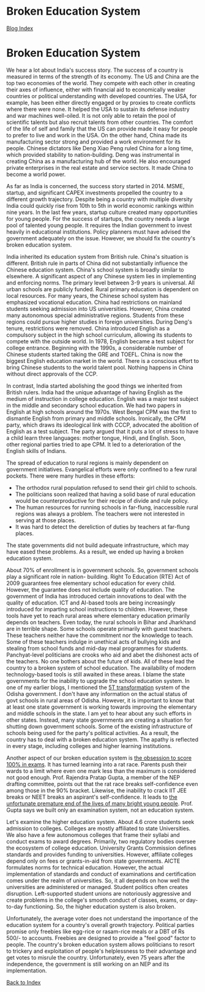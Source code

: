 # Broken Education System

[Blog Index](../index.md)

# Broken Education System

We hear a lot about India's success story. The success of a country is measured in terms of the strength of 
its economy. The US and China are the top two economies of the world. They compete with each other in 
creating their axes of influence, either with financial aid to economically weaker countries or political understanding 
with developed countries. The USA, for example, has been either directly engaged or by proxies to create 
conflicts where there were none. It helped the USA to sustain its defense industry and war machines well-oiled. 
It is not only able to retain the pool of scientific talents but also recruit talents from other countries. 
The comfort of the life of self and family that the US can provide made it easy for people to prefer to live
and work in the USA. On the other hand, China made its manufacturing sector strong and provided a work environment for its people. Chinese dictators like Deng Xiao Peng ruled China for a long time, which 
provided stability to nation-building. Deng was instrumental in creating China as a manufacturing hub of 
the world. He also encouraged private enterprises in the real estate and service sectors. It made China to
become a world power. 

As far as India is concerned, the success story started in 2014. MSME, startup, and significant CAPEX investments
propelled the country to a different growth trajectory. Despite being a country with multiple diversity
India could quickly rise from 10th to 5th in world economic rankings within nine years. In the last few years, startup 
culture created many opportunities for young people. For the success of startups, the country needs a 
large pool of talented young people. It requires the Indian government to invest heavily in educational institutions. Policy planners must have advised the government adequately on the issue. However, we should fix the country's broken education system. 

India inherited its education system from British rule. China's situation is different. British rule in parts 
of China did not substantially influence the Chinese education system. China's school system is broadly similar 
to elsewhere. A significant aspect of any Chinese system lies in implementing and enforcing norms. The primary 
level between 3-9 years is universal. All urban schools are publicly funded. Rural primary education is 
dependent on local resources. For many years, the Chinese school system has emphasized vocational education. 
China had restrictions on mainland students seeking admission into US universities. However, China created 
many autonomous special administrative regions. Students from these regions could pursue higher studies in 
foreign universities. During Deng's tenure, restrictions were removed. China introduced English as a 
compulsory subject in the high school curriculum, allowing its students to compete with the outside world. In 
1978, English became a test subject for college entrance. Beginning with the 1990s, a considerable number of 
Chinese students started taking the GRE and TOEFL. China is now the biggest English education market in the 
world. There is a conscious effort to bring Chinese students to the world talent pool. Nothing happens in 
China without direct approvals of the CCP. 

In contrast, India started abolishing the good things we inherited from British rulers. India had the unique 
advantage of having  English as the medium of instruction in college education. English was a major test 
subject in the middle and secondary school education. We had two papers in English at high schools around the 
1970s. West Bengal CPM was the first to dismantle English from primary and middle schools. Ironically, the CPM 
party, which draws its ideological link with CCCP, advocated the abolition of English as a test subject. The 
party argued that it puts a lot of stress to have a child learn three languages: mother tongue, Hindi, and 
English. Soon, other regional parties tried to ape CPM. It led to a deterioration of the English skills of 
Indians. 

The spread of education to rural regions is mainly dependent on government initiatives. Evangelical efforts 
were only confined to a few rural pockets. There were many hurdles in these efforts:

- The orthodox rural population refused to send their girl child to schools.
- The politicians soon realized that having a solid base of rural education would be counterproductive for their recipe of divide and rule policy.
- The human resources for running schools in far-flung, inaccessible rural regions was always a problem. The teachers were not interested in serving at those places. 
- It was hard to detect the dereliction of duties by teachers at far-flung places. 

The state governments did not build adequate infrastructure, which may have eased these problems. 
As a result, we ended up having a broken education system. 

About 70% of enrollment is in government schools. So, government schools play a significant role in nation-
building. Right To Education (RTE) Act of 2009 guarantees free elementary school education for every child. 
However, the guarantee does not include quality of education. The government of India has introduced certain 
innovations to deal with the quality of education. ICT and AI-based tools are being increasingly introduced for 
imparting school instructions to children. However,  these tools have yet to reach rural areas where elementary 
education primarily depends on teachers. Even today, the rural schools in Bihar and Jharkhand are in terrible 
shape. Some schools operate primarily with guest teachers. These teachers neither have the commitment nor the 
knowledge to teach. Some of these teachers indulge in unethical acts of bullying kids and stealing from school 
funds and mid-day meal programmes for students. Panchyat-level politicians are crooks who aid and abet the 
dishonest acts of the teachers. No one bothers about the future of kids. All of these lead the country to a 
broken system of school education. The availability of modern technology-based tools is still awaited in these 
areas. I blame the state governments for the inability to upgrade the school education system. In one of my 
earlier blogs, I mentioned the [5T transformation](./Odisha5Tschools.md) system of the Odisha government. I 
don't have any information on the actual status of govt schools in rural areas of Odisha. However, it is 
important to know that at least one state government is working towards improving the elementary and middle 
schools in the state. I am yet to hear about any such efforts in other states. Instead, many state governments 
are creating a situation for shutting down government schools. Some of the existing infrastructure of schools 
being used for the party's political activities. As a result, the country has to deal with a broken education 
system. The apathy is reflected in every stage, including colleges and higher learning institutions. 

Another aspect of our broken education system is [the obsession to score 100% in exams]( https://www.outlookindia.com/website/story/society-news-99-and-above-is-our-education-system-lost-besides-being-broken/329921). 
It has turned learning into a rat race. Parents push their wards to a limit where even one mark less than the 
maximum is considered not good enough. Prof. Rajendra Pratap  Gupta, a member of the NEP drafting committee, 
points out that the rat race breaks self-confidence even among those in the 90% bracket. Likewise, the 
inability to crack IIT JEE breaks or NEET breaks an aspirant's self-confidence. It leads to [the unfortunate premature end of the lives of many bright young people](./kotaSuicide.md). 
Prof. Gupta says we built only an examination system, not an education system. 

Let's examine the higher education system. About 4.6 crore students seek admission to colleges. Colleges are 
mostly affiliated to state Universities. We also have a few autonomous colleges that frame their syllabi and 
conduct exams to award degrees. Primarily, two regulatory bodies oversee the ecosystem of college education. 
University Grants Commission defines standards and provides funding to universities. However, affiliate 
colleges depend only on fees or grants-in-aid from state governments. AICTE formulates norms for technical 
education. However, the actual implementation of standards and conduct of examinations and certification comes 
under the realm of universities. So, it all depends on how well the universities are administered or managed. 
Student politics often creates disruption. Left-supported student unions are notoriously aggressive and create 
problems in the college's smooth conduct of classes, exams, or day-to-day functioning. So, the higher education 
system is also broken.

Unfortunately, the average voter does not understand the importance of the education system for a country's 
overall growth trajectory. Political parties promise only freebies like egg-rice or rasam-rice meals or a DBT 
of Rs 500/- to accounts. Freebies are designed to provide a "feel good" factor to people. The country's broken 
education system allows politicians to resort to trickery and exploitation of people's helplessness to their 
advantage and get votes to misrule the country. Unfortunately, even 75 years after the independence, the 
government is still working on an NEP and its implementation.

[Back to Index](../index.md)
